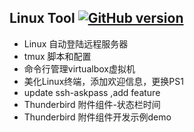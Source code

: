 Linux Tool [![GitHub version](http://img.shields.io/badge/Tool-update-green.svg)](https://github.com/chaubeau/Tool)
---

*   Linux 自动登陆远程服务器  
*   tmux 脚本和配置
*   命令行管理virtualbox虚拟机
*   美化Linux终端，添加欢迎信息，更换PS1
*   update ssh-askpass ,add feature
*   Thunderbird 附件组件-状态栏时间
*   Thunderbird 附件组件开发示例demo

